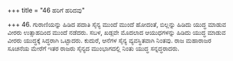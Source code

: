 +++
title = "46 ಹರಿಗೆ ಹರಿದವು"

+++
46. ಗುರಾಣಿಯನ್ನು ಹಿಡಿದ ಪದಾತಿ ಸೈನ್ಯ ಮುಂದೆ ಮುಂದೆ ಹೋದಂತೆ, ಬಿಲ್ಲನ್ನು ಹಿಡಿದು ಯುದ್ಧ ಮಾಡುವ ವೀರರು ಉತ್ಸಾಹದಿಂದ ಮುಂದೆ ನಡೆದರು. ಸಬಳ, ಖಡ್ಗವೇ ಮೊದಲಾದ ಆಯುಧಗಳನ್ನು ಹಿಡಿದು ಯುದ್ಧ ಮಾಡುವ ವೀರರು ಯುದ್ಧಕ್ಕೆ ಸಿದ್ಧರಾಗಿ ಒಟ್ಟಾದರು. ಕುದುರೆ, ಆನೆಗಳ ಸೈನ್ಯ ವ್ಯವಸ್ಥಿತವಾಗಿ ನಿಂತವು. ರಾಜ ಮಹಾರಾಜರ ಸೂಚನೆಯ ಮೇರೆಗೆ ಇತರ ರಾಜರು ಸೈನ್ಯದ ಮುಂಭಾಗದಲ್ಲಿ ನಿಂತು ಯುದ್ಧ ಸನ್ನದ್ಧರಾದರು.